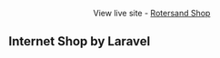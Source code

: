 <p align="center">View live site - <a href="https://shop.stageone.site" target="_blank">Rotersand Shop</a></p>

## Internet Shop by Laravel